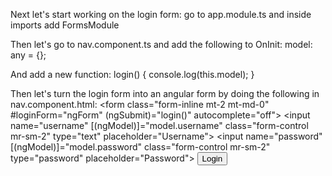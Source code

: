Next let's start working on the login form:
go to app.module.ts and inside imports add FormsModule

Then let's go to nav.component.ts and add the following to OnInit:
model: any = {};

And add a new function:
login() {
    console.log(this.model);
  }

Then let's turn the login form into an angular form by doing the following in nav.component.html:
            <form class="form-inline mt-2 mt-md-0" #loginForm="ngForm" (ngSubmit)="login()" autocomplete="off">
                <input name="username" [(ngModel)]="model.username" class="form-control mr-sm-2" type="text" placeholder="Username">
                <input name="password" [(ngModel)]="model.password" class="form-control mr-sm-2" type="password" placeholder="Password">
                <button class="btn btn-outline-success my-2 my-sm-0" type="submit">Login</button>
            </form>



